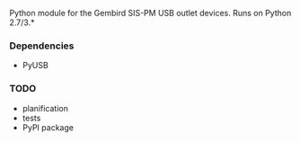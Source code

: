 Python module for the Gembird SIS-PM USB outlet devices. Runs on Python 2.7/3.*

### Dependencies

* PyUSB


### TODO

* planification
* tests
* PyPI package